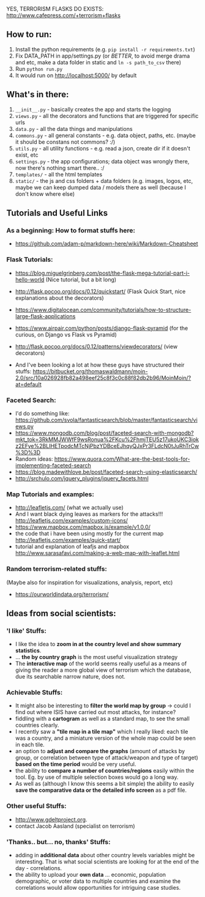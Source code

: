 YES, TERRORISM FLASKS DO EXISTS: http://www.cafepress.com/+terrorism+flasks

## How to run:

1. Install the python requirements (e.g. `pip install -r requirements.txt`)
1. Fix DATA_PATH in app/settings.py (or *BETTER*, to avoid merge drama and etc, make a data folder in static and `ln -s path_to_csv` there)
1. Run `python run.py`
1. It would run on [http://localhost:5000/](http://localhost:5000/) by default

## What's in there:
1. `__init__.py` - basically creates the app and starts the logging
1. `views.py` - all the decorators and functions that are triggered for specific urls
1. `data.py` - all the data things and manipulations 
1. `commons.py` - all general constants - e.g. data object, paths, etc. (maybe it should be constans not commons? :/)
1. `utils.py` - all utility functions - e.g. read a json, create dir if it doesn't exist, etc
1. `settings.py` - the app configurations; data object was wrongly there, now there's nothing smart there.. :/ 
1. `templates/` - all the html templates
1. `static/` - the js and css folders + data folders (e.g. images, logos, etc, maybe we can keep dumped data / models there as well (because I don't know where else) 

## Tutorials and Useful Links

### As a beginning: How to format stuffs here:
- https://github.com/adam-p/markdown-here/wiki/Markdown-Cheatsheet

### Flask Tutorials:

- https://blog.miguelgrinberg.com/post/the-flask-mega-tutorial-part-i-hello-world (Nice tutorial, but a bit long)
- http://flask.pocoo.org/docs/0.12/quickstart/ (Flask Quick Start, nice explanations about the decorators)
- https://www.digitalocean.com/community/tutorials/how-to-structure-large-flask-applications
- https://www.airpair.com/python/posts/django-flask-pyramid (for the curious, on Django vs Flask vs Pyramid)
- http://flask.pocoo.org/docs/0.12/patterns/viewdecorators/ (view decorators)

- And I've been looking a lot at how these guys have structured their stuffs: https://bitbucket.org/thomaswaldmann/moin-2.0/src/10a026928fb82a498eef25c8f3c0c88f82db2b96/MoinMoin/?at=default

### Faceted Search:
- I'd do something like: https://github.com/svola/fantasticsearch/blob/master/fantasticsearch/views.py
- https://www.mongodb.com/blog/post/faceted-search-with-mongodb?mkt_tok=3RkMMJWWfF9wsRonua%2FKcu%2FhmjTEU5z17ukoUKC3iokz2EFye%2BLIHETpodcMTcNjPbzYDBceEJhqyQJxPr3FLdcN0tJuRhTrCw%3D%3D
- Random ideas: https://www.quora.com/What-are-the-best-tools-for-implementing-faceted-search
- https://blog.madewithlove.be/post/faceted-search-using-elasticsearch/
- http://srchulo.com/jquery_plugins/jquery_facets.html

### Map Tutorials and examples:
- http://leafletjs.com/ (what we actually use)
- And I want black dying leaves as markers for the attacks!!! http://leafletjs.com/examples/custom-icons/
- https://www.mapbox.com/mapbox.js/example/v1.0.0/
- the code that i have been using mostly for the current map http://leafletjs.com/examples/quick-start/ 
- tutorial and explanation of leafjs and mapbox http://www.sarasafavi.com/making-a-web-map-with-leaflet.html

### Random terrorism-related stuffs:

(Maybe also for inspiration for visualizations, analysis, report, etc)

- https://ourworldindata.org/terrorism/ 


## Ideas from social scientists:

### 'I like' Stuffs:
- I like the idea to **zoom in at the country level and show summary statistics**.
- ... **the by country graph** is the most useful visualization strategy
- The **interactive map** of the world seems really useful as a means of giving the reader a more global view of terrorism which the database, due its searchable narrow nature, does not.

### Achievable Stuffs:
- It might also be interesting to **filter the world map by group** -> could I find out where ISIS have carried out most attacks, for instance? 
- fiddling with a **cartogram** as well as a standard map, to see the small countries clearly. 
- I recently saw a **"tile map in a tile map"** which I really liked: each tile was a country, and a miniature version of the whole map could be seen in each tile.
- an option to **adjust and compare the graphs** (amount of attacks by group, or correlation between type of attack/weapon and type of target) **based on the time period** would be very useful. 
- the ability to **compare a number of countries/regions** easily within the tool. Eg. by use of multiple selection boxes would go a long way. 
- As well as (although I know this seems a bit simple) the ability to easily **save the comparative data or the detailed info screen** as a pdf file.

### Other useful Stuffs:
- http://www.gdeltproject.org.
- contact Jacob Aasland (specialist on terrorism)

### 'Thanks.. but... no, thanks' Stuffs:
- adding in **additional data** about other country levels variables might be interesting. That is what social scientists are looking for at the end of the day - correlations.
-  the ability to upload your **own data** ... economic, population demographic, or voter data to multiple countries and examine the correlations would allow opportunities for intriguing case studies.


